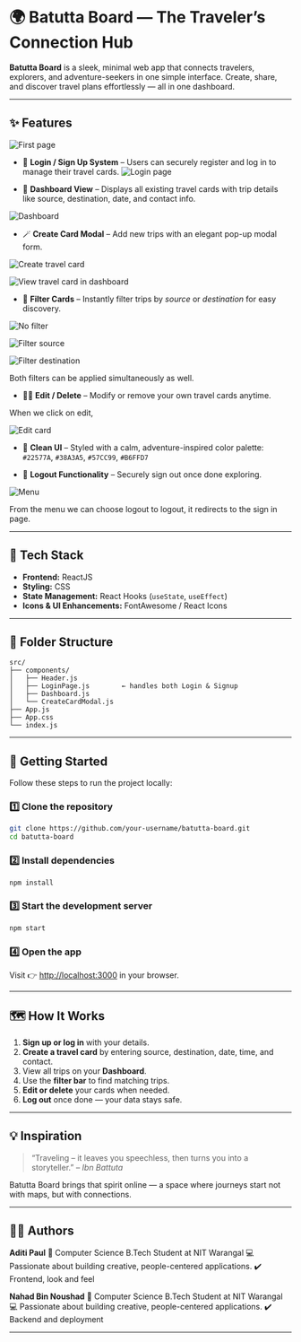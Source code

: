 # 🌍 Batutta Board — The Traveler’s Connection Hub

**Batutta Board** is a sleek, minimal web app that connects travelers, explorers, and adventure-seekers in one simple interface.
Create, share, and discover travel plans effortlessly — all in one dashboard.

---

## ✨ Features

 ![First page](https://raw.githubusercontent.com/aditi21paul/BatuttaBoard/tree/main/images/p1.jpg)

* 🔐 **Login / Sign Up System** – Users can securely register and log in to manage their travel cards.
![Login page](https://raw.githubusercontent.com/aditi21paul/BatuttaBoard/tree/main/images/p2.jpg)

* 🧭 **Dashboard View** – Displays all existing travel cards with trip details like source, destination, date, and contact info.

 ![Dashboard](https://raw.githubusercontent.com/aditi21paul/BatuttaBoard/tree/main/images/p3.jpg)

* 🪄 **Create Card Modal** – Add new trips with an elegant pop-up modal form.

 ![Create travel card](https://raw.githubusercontent.com/aditi21paul/BatuttaBoard/tree/main/images/p9.jpg)

 
 ![View travel card in dashboard](https://raw.githubusercontent.com/aditi21paul/BatuttaBoard/tree/main/images/p10.jpg)

* 🧹 **Filter Cards** – Instantly filter trips by *source* or *destination* for easy discovery.


 ![No filter](https://raw.githubusercontent.com/aditi21paul/BatuttaBoard/tree/main/images/p4.jpg)

 
 ![Filter source](https://raw.githubusercontent.com/aditi21paul/BatuttaBoard/tree/main/images/p5.jpg)

 
 ![Filter destination](https://raw.githubusercontent.com/aditi21paul/BatuttaBoard/tree/main/images/p6.jpg)

Both filters can be applied simultaneously as well.

* 🧑‍💻 **Edit / Delete** – Modify or remove your own travel cards anytime.

When we click on edit,

 ![Edit card](https://raw.githubusercontent.com/aditi21paul/BatuttaBoard/tree/main/images/p7.jpg)

* 🎨 **Clean UI** – Styled with a calm, adventure-inspired color palette:
  `#22577A`, `#38A3A5`, `#57CC99`, `#B6FFD7`


* 🚪 **Logout Functionality** – Securely sign out once done exploring.


 ![Menu](https://raw.githubusercontent.com/aditi21paul/BatuttaBoard/tree/main/images/p11.jpg)

From the menu we can choose logout to logout, it redirects to the sign in page.

---

## 🧰 Tech Stack

* **Frontend:** ReactJS
* **Styling:** CSS
* **State Management:** React Hooks (`useState`, `useEffect`)
* **Icons & UI Enhancements:** FontAwesome / React Icons

---

## 📁 Folder Structure

```
src/
├── components/
│   ├── Header.js
│   ├── LoginPage.js        ← handles both Login & Signup
│   ├── Dashboard.js
│   └── CreateCardModal.js
├── App.js
├── App.css
└── index.js
```

---

## 🚀 Getting Started

Follow these steps to run the project locally:

### 1️⃣ Clone the repository

```bash
git clone https://github.com/your-username/batutta-board.git
cd batutta-board
```

### 2️⃣ Install dependencies

```bash
npm install
```

### 3️⃣ Start the development server

```bash
npm start
```

### 4️⃣ Open the app

Visit 👉 [http://localhost:3000](http://localhost:3000) in your browser.

---

## 🗺️ How It Works

1. **Sign up or log in** with your details.
2. **Create a travel card** by entering source, destination, date, time, and contact.
3. View all trips on your **Dashboard**.
4. Use the **filter bar** to find matching trips.
5. **Edit or delete** your cards when needed.
6. **Log out** once done — your data stays safe.

---

## 💡 Inspiration

> “Traveling – it leaves you speechless, then turns you into a storyteller.” – *Ibn Battuta*

Batutta Board brings that spirit online — a space where journeys start not with maps, but with connections.

---

## 🧑‍🎨 Authors

**Aditi Paul**
📍 Computer Science B.Tech Student at NIT Warangal 
💻 Passionate about building creative, people-centered applications.
✔️ Frontend, look and feel

**Nahad Bin Noushad**
📍 Computer Science B.Tech Student at NIT Warangal 
💻 Passionate about building creative, people-centered applications.
✔️ Backend and deployment

---

